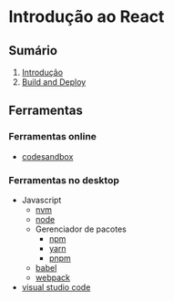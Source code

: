 # [](#header-1) Introdução ao React


## [](#header-2) Sumário

1. [Introdução](react-01-intro)
2. [Build and Deploy](react-02-build)


## [](#header-2) Ferramentas

### [](#header-3) Ferramentas online

- [codesandbox](https://codesandbox.io/s/nk8nkn4q40)


### [](#header-3) Ferramentas no desktop

- Javascript
  - [nvm](https://github.com/creationix/nvm)
  - [node](https://nodejs.org/)
  - Gerenciador de pacotes
    - [npm](https://www.npmjs.com)
    - [yarn](https://yarnpkg.com)
    - [pnpm](https://pnpm.js.org)
  - [babel](http://babeljs.io)
  - [webpack](https://webpack.js.org)
- [visual studio code](https://code.visualstudio.com)